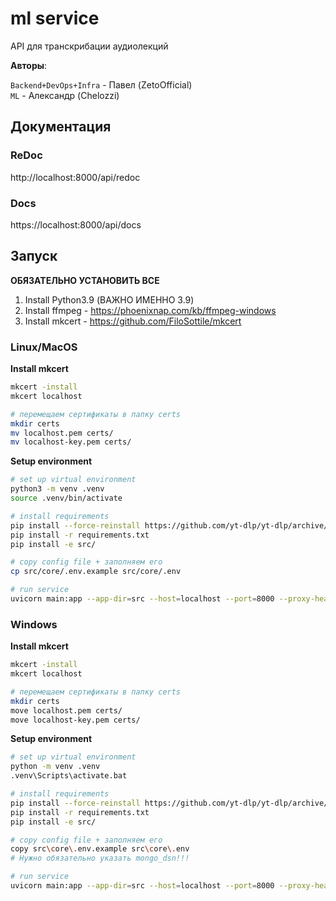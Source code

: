 # ml service

API для транскрибации аудиолекций

**Авторы**:

`Backend+DevOps+Infra` - Павел (ZetoOfficial) <br>
`ML` - Александр (Chelozzi) <br>

## Документация

### ReDoc

http://localhost:8000/api/redoc

### Docs

https://localhost:8000/api/docs

## Запуск

**ОБЯЗАТЕЛЬНО УСТАНОВИТЬ ВСЕ**

1. Install Python3.9 (ВАЖНО ИМЕННО 3.9)
2. Install ffmpeg - https://phoenixnap.com/kb/ffmpeg-windows
3. Install mkcert - https://github.com/FiloSottile/mkcert

### Linux/MacOS

**Install mkcert**

```bash
mkcert -install
mkcert localhost

# перемещаем сертификаты в папку certs
mkdir certs
mv localhost.pem certs/
mv localhost-key.pem certs/
```

**Setup environment**

```bash
# set up virtual environment
python3 -m venv .venv
source .venv/bin/activate

# install requirements
pip install --force-reinstall https://github.com/yt-dlp/yt-dlp/archive/master.tar.gz
pip install -r requirements.txt
pip install -e src/

# copy config file + заполняем его
cp src/core/.env.example src/core/.env

# run service
uvicorn main:app --app-dir=src --host=localhost --port=8000 --proxy-headers --ssl-keyfile=./certs/localhost-key.pem --ssl-certfile=./certs/localhost.pem
```

### Windows

**Install mkcert**

```bash
mkcert -install
mkcert localhost

# перемещаем сертификаты в папку certs
mkdir certs
move localhost.pem certs/
move localhost-key.pem certs/
```

**Setup environment**

```bash
# set up virtual environment
python -m venv .venv
.venv\Scripts\activate.bat

# install requirements
pip install --force-reinstall https://github.com/yt-dlp/yt-dlp/archive/master.tar.gz
pip install -r requirements.txt
pip install -e src/

# copy config file + заполняем его
copy src\core\.env.example src\core\.env
# Нужно обязательно указать mongo_dsn!!!

# run service
uvicorn main:app --app-dir=src --host=localhost --port=8000 --proxy-headers --ssl-keyfile=.\certs\localhost-key.pem --ssl-certfile=.\certs\localhost.pem
```
